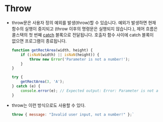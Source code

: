 # Throw
- throw문은 사용자 정의 예외를 발생(throw)할 수 있습니다. 예외가 발생하면 현재 함수의 실행이 중지되고 (throw 이후의 명령문은 실행되지 않습니다.), 제어 흐름은 콜스택의 첫 번째 [catch](https://developer.mozilla.org/ko/docs/Web/JavaScript/Reference/Statements/try...catch) 블록으로 전달됩니다. 호출자 함수 사이에 catch 블록이 없으면 프로그램이 종료됩니다.

    ```jsx
    function getRectArea(width, height) {
        if (isNaN(width) || isNaN(height)) {   
            throw new Error('Parameter is not a number!');
        }
    }
    
    try {
        getRectArea(3, 'A');
    } catch (e) {
        console.error(e); // Expected output: Error: Parameter is not a number!
    }
    
    ```

- throw는 이런 방식으로도 사용할 수 있다.

    ```jsx
    throw { message: "Invalid user input, not a number!" };`
    ```